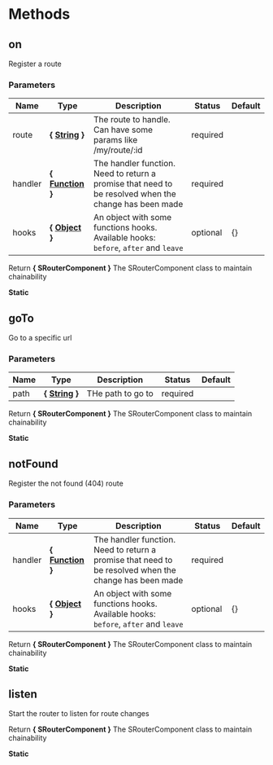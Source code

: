 # Methods


## on

Register a route


### Parameters
Name  |  Type  |  Description  |  Status  |  Default
------------  |  ------------  |  ------------  |  ------------  |  ------------
route  |  **{ [String](https://developer.mozilla.org/fr/docs/Web/JavaScript/Reference/Objets_globaux/String) }**  |  The route to handle. Can have some params like /my/route/:id  |  required  |
handler  |  **{ [Function](https://developer.mozilla.org/fr/docs/Web/JavaScript/Reference/Objets_globaux/Function) }**  |  The handler function. Need to return a promise that need to be resolved when the change has been made  |  required  |
hooks  |  **{ [Object](https://developer.mozilla.org/fr/docs/Web/JavaScript/Reference/Objets_globaux/Object) }**  |  An object with some functions hooks. Available hooks: `before`, `after` and `leave`  |  optional  |  {}

Return **{ SRouterComponent }** The SRouterComponent class to maintain chainability

**Static**


## goTo

Go to a specific url


### Parameters
Name  |  Type  |  Description  |  Status  |  Default
------------  |  ------------  |  ------------  |  ------------  |  ------------
path  |  **{ [String](https://developer.mozilla.org/fr/docs/Web/JavaScript/Reference/Objets_globaux/String) }**  |  THe path to go to  |  required  |

Return **{ SRouterComponent }** The SRouterComponent class to maintain chainability

**Static**


## notFound

Register the not found (404) route


### Parameters
Name  |  Type  |  Description  |  Status  |  Default
------------  |  ------------  |  ------------  |  ------------  |  ------------
handler  |  **{ [Function](https://developer.mozilla.org/fr/docs/Web/JavaScript/Reference/Objets_globaux/Function) }**  |  The handler function. Need to return a promise that need to be resolved when the change has been made  |  required  |
hooks  |  **{ [Object](https://developer.mozilla.org/fr/docs/Web/JavaScript/Reference/Objets_globaux/Object) }**  |  An object with some functions hooks. Available hooks: `before`, `after` and `leave`  |  optional  |  {}

Return **{ SRouterComponent }** The SRouterComponent class to maintain chainability

**Static**


## listen

Start the router to listen for route changes

Return **{ SRouterComponent }** The SRouterComponent class to maintain chainability

**Static**